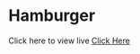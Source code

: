 # Hamburger
 Click here to view live <a href=" https://sami-sour.github.io/Hamburger/">Click Here</a>
